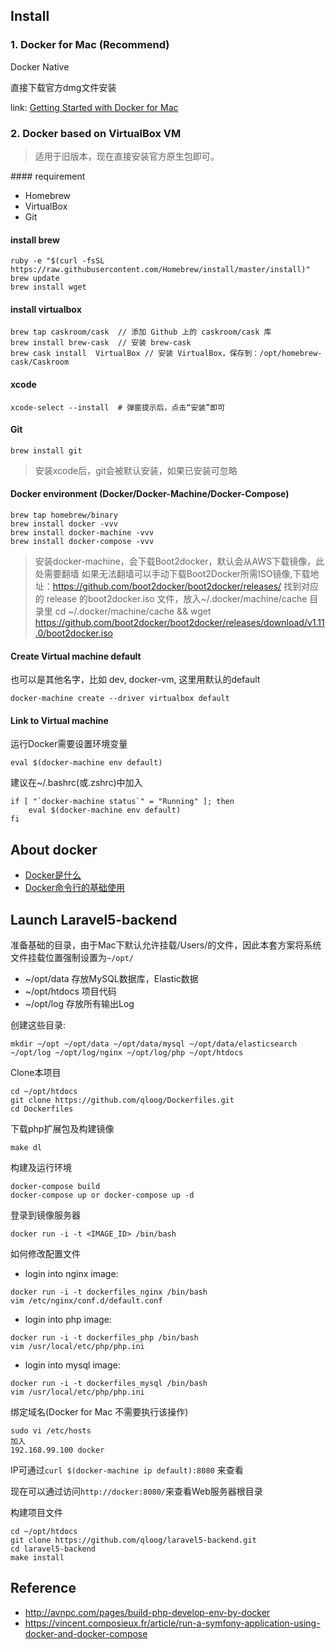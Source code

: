 
## Install

### 1. Docker for Mac (Recommend)

Docker Native

直接下载官方dmg文件安装

link: [Getting Started with Docker for Mac](https://docs.docker.com/docker-for-mac/)


### 2. Docker based on VirtualBox VM

> 适用于旧版本，现在直接安装官方原生包即可。

<detail>
#### requirement

- Homebrew
- VirtualBox
- Git

#### install brew

```
ruby -e "$(curl -fsSL https://raw.githubusercontent.com/Homebrew/install/master/install)"
brew update
brew install wget
```

#### install virtualbox

```
brew tap caskroom/cask  // 添加 Github 上的 caskroom/cask 库
brew install brew-cask  // 安装 brew-cask
brew cask install  VirtualBox // 安装 VirtualBox，保存到：/opt/homebrew-cask/Caskroom
```

#### xcode

```
xcode-select --install  # 弹窗提示后，点击“安装”即可
```

#### Git

```
brew install git
```
> 安装xcode后，git会被默认安装，如果已安装可忽略

#### Docker environment (Docker/Docker-Machine/Docker-Compose)

```
brew tap homebrew/binary
brew install docker -vvv
brew install docker-machine -vvv
brew install docker-compose -vvv
```

> 安装docker-machine，会下载Boot2docker，默认会从AWS下载镜像，此处需要翻墙
> 如果无法翻墙可以手动下载Boot2Docker所需ISO镜像,下载地址：https://github.com/boot2docker/boot2docker/releases/
> 找到对应的 release 的boot2docker.iso 文件，放入~/.docker/machine/cache 目录里
> cd ~/.docker/machine/cache  && wget https://github.com/boot2docker/boot2docker/releases/download/v1.11.0/boot2docker.iso

#### Create Virtual machine default

也可以是其他名字，比如 dev, docker-vm, 这里用默认的default

```
docker-machine create --driver virtualbox default
```

#### Link to Virtual machine

运行Docker需要设置环境变量
```
eval $(docker-machine env default)
```

建议在~/.bashrc(或.zshrc)中加入

```
if [ "`docker-machine status`" = "Running" ]; then
    eval $(docker-machine env default)
fi
```
</detail>

## About docker

 * [Docker是什么](https://www.docker.com/whatisdocker/)
 * [Docker命令行的基础使用](https://docs.docker.com/userguide/)


## Launch Laravel5-backend

准备基础的目录，由于Mac下默认允许挂载/Users/的文件，因此本套方案将系统文件挂载位置强制设置为`~/opt/`

- ~/opt/data   存放MySQL数据库，Elastic数据
- ~/opt/htdocs 项目代码
- ~/opt/log    存放所有输出Log

创建这些目录:

```
mkdir ~/opt ~/opt/data ~/opt/data/mysql ~/opt/data/elasticsearch ~/opt/log ~/opt/log/nginx ~/opt/log/php ~/opt/htdocs
```

Clone本项目

```
cd ~/opt/htdocs
git clone https://github.com/qloog/Dockerfiles.git
cd Dockerfiles
```

下载php扩展包及构建镜像

```
make dl
```

构建及运行环境

```
docker-compose build
docker-compose up or docker-compose up -d
```

登录到镜像服务器

```
docker run -i -t <IMAGE_ID> /bin/bash

```

如何修改配置文件

 - login into nginx image:

```
docker run -i -t dockerfiles_nginx /bin/bash
vim /etc/nginx/conf.d/default.conf
```
 - login into php image:

```
docker run -i -t dockerfiles_php /bin/bash
vim /usr/local/etc/php/php.ini
```
 - login into mysql image:

```
docker run -i -t dockerfiles_mysql /bin/bash
vim /usr/local/etc/php/php.ini
```


绑定域名(Docker for Mac 不需要执行该操作)

```
sudo vi /etc/hosts
加入
192.168.99.100 docker
```
IP可通过`curl $(docker-machine ip default):8080` 来查看

现在可以通过访问`http://docker:8080/`来查看Web服务器根目录


构建项目文件

```
cd ~/opt/htdocs
git clone https://github.com/qloog/laravel5-backend.git
cd laravel5-backend
make install
```

## Reference

 * http://avnpc.com/pages/build-php-develop-env-by-docker
 * https://vincent.composieux.fr/article/run-a-symfony-application-using-docker-and-docker-compose
